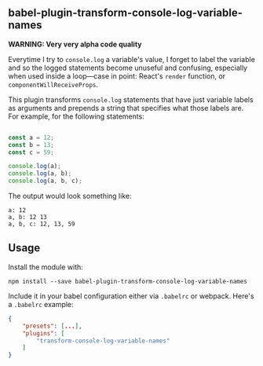 babel-plugin-transform-console-log-variable-names
-------------------------------------------------

__WARNING: Very very alpha code quality__

Everytime I try to `console.log` a variable's value, I forget to label
the variable and so the logged statements become unuseful and confusing,
especially when used inside a loop—case in point: React's `render`
function, or `componentWillReceiveProps`.


This plugin transforms `console.log` statements that have just variable
labels as arguments and prepends a string that specifies what those
labels are. For example, for the following statements:

```javascript

const a = 12;
const b = 13;
const c = 59;

console.log(a);
console.log(a, b);
console.log(a, b, c);
```

The output would look something like:


```
a: 12
a, b: 12 13
a, b, c: 12, 13, 59
```

Usage
-----

Install the module with:

```
npm install --save babel-plugin-transform-console-log-variable-names
```

Include it in your babel configuration either via `.babelrc` or webpack.
Here's a `.babelrc` example:

```json
{
	"presets": [...],
	"plugins": [
		"transform-console-log-variable-names"
	]
}
```
